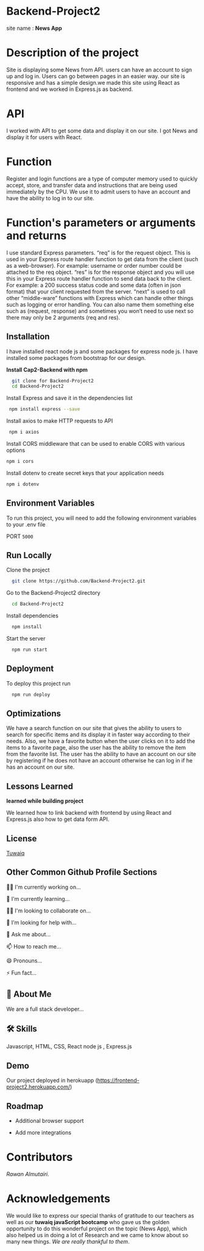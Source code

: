 # Backend-Project2
  site name :
 **News App**

# Description of the project
Site is displaying some News from API.
users can have an account to sign up and log in.
Users can go between pages in an easier way.
our site is responsive and has a simple design.we made this site using React as frontend and we worked in Express.js as backend.

# API
I worked with API to get some data and display it on our site.
I got News and display it for users with React. 

# Function 
Register and login functions are a type of computer memory used to quickly accept, store, and transfer data and instructions that are being used immediately by the CPU.
We use it to admit users to have an account and have the ability to log in to our site.

# Function's parameters or arguments and returns 
I use standard Express parameters. “req” is for the request object. This is used in your Express route handler function to get data from the client (such as a web-browser). For example: username or order number could be attached to the req object. “res” is for the response object and you will use this in your Express route handler function to send data back to the client. For example: a 200 success status code and some data (often in json format) that your client requested from the server. “next” is used to call other “middle-ware” functions with Express which can handle other things such as logging or error handling. You can also name them something else such as (request, response) and sometimes you won’t need to use next so there may only be 2 arguments (req and res).
 
## Installation
I have installed react node js and some packages for express node js. 
I have installed some packages from bootstrap for our design.

**Install Cap2-Backend with npm**

```bash
  git clone for Backend-Project2 
  cd Backend-Project2  
```
Install Express and save it in the dependencies list 
```bash
 npm install express --save
``` 
Install axios to make HTTP requests to API  
```bash
 npm i axios
```
Install CORS middleware that can be used to enable CORS with various options
```bash
npm i cors
``` 
Install dotenv to create secret keys that your application needs
```bash
npm i dotenv
```

## Environment Variables

To run this project, you will need to add the following environment variables to your .env file

PORT `5000` 

## Run Locally

Clone the project

```bash
  git clone https://github.com/Backend-Project2.git
```

Go to the Backend-Project2 directory

```bash
  cd Backend-Project2
```

Install dependencies

```bash
  npm install
```

Start the server

```bash
  npm run start
```


## Deployment

To deploy this project run

```bash
  npm run deploy
```

## Optimizations

We have a search function on our site that gives the ability to users to search for specific items and its display it in faster way according to their needs.
Also, we have a favorite button when the user clicks on it to add the items to a favorite page, also the user has the ability to remove the item from the favorite list.
The user has the ability to have an account on our site by registering if he does not have an account otherwise he can log in if he has an account on our site.
## Lessons Learned

**learned while building project**

We learned how to link backend with frontend by using React and Express.js also how to get data form API.

## License

[Tuwaiq](https://tuwaiq.edu.sa/en/#prog_section/)


## Other Common Github Profile Sections
👩‍💻 I'm currently working on...

🧠 I'm currently learning...

👯‍♀️ I'm looking to collaborate on...

🤔 I'm looking for help with...

💬 Ask me about...

📫 How to reach me...

😄 Pronouns...

⚡️ Fun fact...

## 🚀 About Me
We are a full stack developer...

## 🛠 Skills
Javascript, HTML, CSS, React node js , Express.js 

## Demo 

Our project deployed in herokuapp 
(https://frontend-project2.herokuapp.com/)

## Roadmap

- Additional browser support

- Add more integrations


# Contributors

*Rawan Almutairi*. 

# Acknowledgements
We would like to express our special thanks of gratitude to our teachers as well as our **tuwaiq javaScript bootcamp** who gave us the golden opportunity to do this wonderful project on the topic (News App), which also helped us in doing a lot of Research and we came to know about so many new things. 
*We are really thankful to them*.
